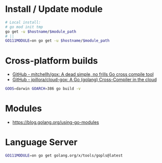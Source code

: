 # Install / Update module

```bash
# Local install:
# go mod init tmp
go get -u $hostname/$module_path
# ||
GO111MODULE=on go get -u $hostname/$module_path
```

# Cross-platform builds

- [GitHub \- mitchellh/gox: A dead simple, no frills Go cross compile tool](https://github.com/mitchellh/gox)
- [GitHub \- jpillora/cloud\-gox: A Go \(golang\) Cross\-Compiler in the cloud](https://github.com/jpillora/cloud-gox)

```bash
GOOS=darwin GOARCH=386 go build -v
```

# Modules

- https://blog.golang.org/using-go-modules

# Language Server

```bash
GO111MODULE=on go get golang.org/x/tools/gopls@latest
```
